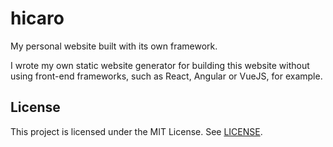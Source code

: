 # hicaro

My personal website built with its own framework.

I wrote my own static website generator for building this website without using
front-end frameworks, such as React, Angular or VueJS, for example.

## License

This project is licensed under the MIT License. See [LICENSE](./LICENSE).
